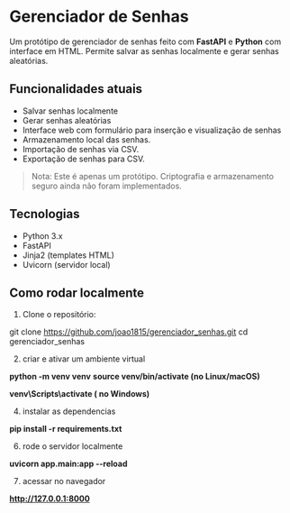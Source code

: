 # Gerenciador de Senhas

Um protótipo de gerenciador de senhas feito com **FastAPI** e **Python** com interface em HTML. Permite salvar as senhas localmente e gerar senhas aleatórias.

## Funcionalidades atuais

- Salvar senhas localmente
- Gerar senhas aleatórias
- Interface web com formulário para inserção e visualização de senhas
- Armazenamento local das senhas.
- Importação de senhas via CSV.
- Exportação de senhas para CSV.

> Nota: Este é apenas um protótipo. Criptografia e armazenamento seguro ainda não foram implementados.

## Tecnologias

- Python 3.x
- FastAPI
- Jinja2 (templates HTML)
- Uvicorn (servidor local)

## Como rodar localmente

1. Clone o repositório:
   
git clone https://github.com/joao1815/gerenciador_senhas.git
cd gerenciador_senhas

2. criar e ativar um ambiente virtual

**python -m venv venv**
**source venv/bin/activate (no Linux/macOS)**

**venv\Scripts\activate  ( no Windows)**

4. instalar as dependencias

**pip install -r requirements.txt**

6. rode o servidor localmente

**uvicorn app.main:app --reload**

7. acessar no navegador

**http://127.0.0.1:8000**
